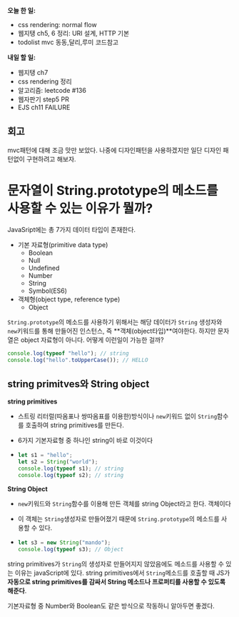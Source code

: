 **오늘 한 일:**

* css rendering: normal flow
* 웹지탱 ch5, 6 정리: URI 설계, HTTP 기본
* todolist mvc 동동,달리,루미 코드참고



**내일 할 일:**

* 웹지탱 ch7
* css rendering 정리
* 알고리즘: leetcode #136
* 웹자판기 step5 PR
* EJS ch11 FAILURE



## 회고

mvc패턴에 대해 조금 맛만 보았다. 나중에 디자인패턴을 사용하겠지만 일단 디자인 패턴없이 구현하려고 해보자.



# 문자열이 String.prototype의 메소드를 사용할 수 있는 이유가 뭘까?

JavaSript에는 총 7가지 데이터 타입이 존재한다.

* 기본 자료형(primitive data type)
  * Boolean
  * Null
  * Undefined
  * Number
  * String
  * Symbol(ES6)
* 객체형(object type, reference type)
  * Object



`String.prototype`의 메소드를 사용하기 위해서는 해당 데이터가 `String` 생성자와 `new`키워드를 통해 만들어진 인스턴스, 즉 **객체(object타입)**여야한다. 하지만 문자열은 object 자료형이 아니다. 어떻게 이런일이 가능한 걸까?

```javascript
console.log(typeof "hello"); // string
console.log("hello".toUpperCase()); // HELLO
```



## string primitves와 String object

**string primitives**

* 스트링 리터럴(따옴표나 쌍따옴표를 이용한)방식이나 `new`키워드 없이 `String`함수를 호출하여 string primitives를 만든다.

* 6가지 기본자료형 중 하나인 string이 바로 이것이다

* ```javascript
  let s1 = "hello";
  let s2 = String("world");
  console.log(typeof s1); // string
  console.log(typeof s2); // string
  ```



**String Object**

* `new`키워드와 `String`함수를 이용해 만든 객체를 string Object라고 한다. 객체이다

* 이 객체는 `String`생성자로 만들어졌기 때문에 `String.prototype`의 메소드를 사용할 수 있다.

* ```javascript
  let s3 = new String("mando");
  console.log(typeof s3); // Object
  ```



string primitives가 `String`의 생성자로 만들어지지 않았음에도 메소드를 사용할 수 있는 이유는 javaScript에 있다. string primitives에서 `String`메소드를 호출할 때 JS가 **자동으로 string primitives를 감싸서 String 메소드나 프로퍼티를 사용할 수 있도록 해준다**. 

기본자료형 중 Number와 Boolean도 같은 방식으로 작동하니 알아두면 좋겠다.